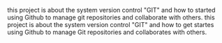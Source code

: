 this project is about the system version control "GIT" and how to started using Github to manage git repositories and collaborate with others.
this project is about the system version control "GIT" and how to get startes using Github  to manage  Git repositories and collaborates with others.
